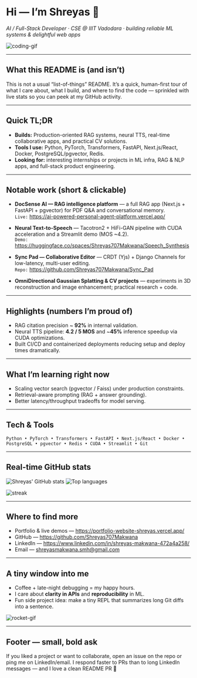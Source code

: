 # Hi — I’m Shreyas 👋
*AI / Full-Stack Developer · CSE @ IIIT Vadodara · building reliable ML systems & delightful web apps*

![coding-gif](https://media.giphy.com/media/qgQUggAC3Pfv687qPC/giphy.gif)

---

## What this README is (and isn’t)
This is not a usual “list-of-things” README. It’s a quick, human-first tour of what I care about, what I build, and where to find the code — sprinkled with live stats so you can peek at my GitHub activity.

---

## Quick TL;DR
- **Builds:** Production-oriented RAG systems, neural TTS, real-time collaborative apps, and practical CV solutions.
- **Tools I use:** Python, PyTorch, Transformers, FastAPI, Next.js/React, Docker, PostgreSQL/pgvector, Redis.
- **Looking for:** interesting internships or projects in ML infra, RAG & NLP apps, and full-stack product engineering.

---

## Notable work (short & clickable)
- **DocSense AI — RAG intelligence platform** — a full RAG app (Next.js + FastAPI + pgvector) for PDF Q&A and conversational memory.  
  `Live:` https://ai-powered-personal-agent-platform.vercel.app/

- **Neural Text-to-Speech** — Tacotron2 + HiFi-GAN pipeline with CUDA acceleration and a Streamlit demo (MOS ~4.2).  
  `Demo:` https://huggingface.co/spaces/Shreyas707Makwana/Speech_Synthesis

- **Sync Pad — Collaborative Editor** — CRDT (Yjs) + Django Channels for low-latency, multi-user editing.  
  `Repo:` https://github.com/Shreyas707Makwana/Sync_Pad

- **OmniDirectional Gaussian Splatting & CV projects** — experiments in 3D reconstruction and image enhancement; practical research + code.

---

## Highlights (numbers I’m proud of)
- RAG citation precision ~ **92%** in internal validation.  
- Neural TTS pipeline: **4.2 / 5 MOS** and ~**45%** inference speedup via CUDA optimizations.  
- Built CI/CD and containerized deployments reducing setup and deploy times dramatically.

---

## What I’m learning right now
- Scaling vector search (pgvector / Faiss) under production constraints.  
- Retrieval-aware prompting (RAG + answer grounding).  
- Better latency/throughput tradeoffs for model serving.

---

## Tech & Tools
`Python • PyTorch • Transformers • FastAPI • Next.js/React • Docker • PostgreSQL • pgvector • Redis • CUDA • Streamlit • Git`

---

## Real-time GitHub stats
<p float="left">
  <img alt="Shreyas' GitHub stats" src="https://github-readme-stats.vercel.app/api?username=Shreyas707Makwana&show_icons=true&count_private=true&title_color=00C2FF&icon_color=00C2FF&text_color=9AE6B4&bg_color=0f172a&theme=tokyonight">
  <img alt="Top languages" src="https://github-readme-stats.vercel.app/api/top-langs/?username=Shreyas707Makwana&layout=compact&title_color=00C2FF&text_color=9AE6B4&bg_color=0f172a&theme=tokyonight">
</p>

![streak](https://github-readme-streak-stats.herokuapp.com/?user=Shreyas707Makwana&theme=tokyonight)

---

## Where to find more
- Portfolio & live demos — https://portfolio-website-shreyas.vercel.app/  
- GitHub — https://github.com/Shreyas707Makwana  
- LinkedIn — https://www.linkedin.com/in/shreyas-makwana-472a4a258/  
- Email — shreyasmakwana.smh@gmail.com

---

## A tiny window into me
- Coffee + late-night debugging = my happy hours.  
- I care about **clarity in APIs** and **reproducibility** in ML.  
- Fun side project idea: make a tiny REPL that summarizes long Git diffs into a sentence.

![rocket-gif](https://media.giphy.com/media/3o6Zt481isNVuQI1l6/giphy.gif)

---

## Footer — small, bold ask
If you liked a project or want to collaborate, open an issue on the repo or ping me on LinkedIn/email. I respond faster to PRs than to long LinkedIn messages — and I love a clean README PR 🙂
